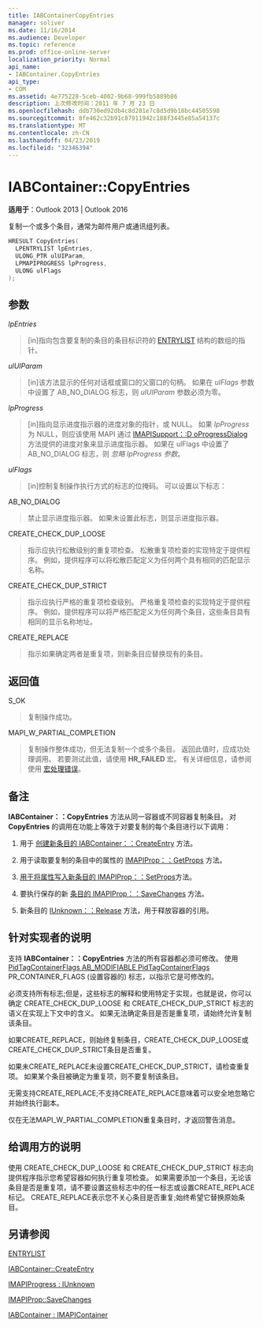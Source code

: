 ```yaml
---
title: IABContainerCopyEntries
manager: soliver
ms.date: 11/16/2014
ms.audience: Developer
ms.topic: reference
ms.prod: office-online-server
localization_priority: Normal
api_name:
- IABContainer.CopyEntries
api_type:
- COM
ms.assetid: 4e775228-5ceb-4002-9b68-999fb5889b86
description: 上次修改时间：2011 年 7 月 23 日
ms.openlocfilehash: ddb730ed92db4c8d281e7c8d5d9b18bc44505598
ms.sourcegitcommit: 8fe462c32b91c87911942c188f3445e85a54137c
ms.translationtype: MT
ms.contentlocale: zh-CN
ms.lasthandoff: 04/23/2019
ms.locfileid: "32346394"
---
```

# <a name="iabcontainercopyentries"></a>IABContainer::CopyEntries

  
  
**适用于**：Outlook 2013 | Outlook 2016 
  
复制一个或多个条目，通常为邮件用户或通讯组列表。
  
```cpp
HRESULT CopyEntries(
  LPENTRYLIST lpEntries,
  ULONG_PTR ulUIParam,
  LPMAPIPROGRESS lpProgress,
  ULONG ulFlags
);
```

## <a name="parameters"></a>参数

 _lpEntries_
  
> [in]指向包含要复制的条目的条目标识符的 [ENTRYLIST](entrylist.md) 结构的数组的指针。 
    
 _ulUIParam_
  
> [in]该方法显示的任何对话框或窗口的父窗口的句柄。 如果在  _ulFlags_ 参数中设置了 AB_NO_DIALOG 标志，则  _ulUIParam_ 参数必须为零。 
    
 _lpProgress_
  
> [in]指向显示进度指示器的进度对象的指针，或 NULL。 如果  _lpProgress_ 为 NULL，则应该使用 MAPI 通过 [IMAPISupport：:D oProgressDialog](imapisupport-doprogressdialog.md) 方法提供的进度对象来显示进度指示器。 如果在 ulFlags 中设置了 AB_NO_DIALOG 标志，则  _忽略 lpProgress_  _参数_。
    
 _ulFlags_
  
> [in]控制复制操作执行方式的标志的位掩码。 可以设置以下标志：
    
AB_NO_DIALOG 
  
> 禁止显示进度指示器。 如果未设置此标志，则显示进度指示器。
    
CREATE_CHECK_DUP_LOOSE 
  
> 指示应执行松散级别的重复项检查。 松散重复项检查的实现特定于提供程序。 例如，提供程序可以将松散匹配定义为任何两个具有相同的匹配显示名称。
    
CREATE_CHECK_DUP_STRICT 
  
> 指示应执行严格的重复项检查级别。 严格重复项检查的实现特定于提供程序。 例如，提供程序可以将严格匹配定义为任何两个条目，这些条目具有相同的显示名称地址。
    
CREATE_REPLACE 
  
> 指示如果确定两者是重复项，则新条目应替换现有的条目。
    
## <a name="return-value"></a>返回值

S_OK 
  
> 复制操作成功。
    
MAPI_W_PARTIAL_COMPLETION 
  
> 复制操作整体成功，但无法复制一个或多个条目。 返回此值时，应成功处理调用。 若要测试此值，请使用 **HR_FAILED** 宏。 有关详细信息，请参阅使用 [宏处理错误](using-macros-for-error-handling.md)。
    
## <a name="remarks"></a>备注

**IABContainer：：CopyEntries** 方法从同一容器或不同容器复制条目。 对 **CopyEntries** 的调用在功能上等效于对要复制的每个条目进行以下调用： 
  
1. 用于 [创建新条目的 IABContainer：：CreateEntry](iabcontainer-createentry.md) 方法。 
    
2. 用于读取要复制的条目中的属性的 [IMAPIProp：：GetProps](imapiprop-getprops.md) 方法。 
    
3. [用于将属性写入新条目的 IMAPIProp：：SetProps](imapiprop-setprops.md)方法。 
    
4. 要执行保存的新 [条目的 IMAPIProp：：SaveChanges](imapiprop-savechanges.md) 方法。 
    
5. 新条目的 [IUnknown：：Release](https://msdn.microsoft.com/library/ms682317%28VS.85%29.aspx) 方法，用于释放容器的引用。 
    
## <a name="notes-to-implementers"></a>针对实现者的说明

支持 **IABContainer：：CopyEntries** 方法的所有容器都必须可修改。 使用[PidTagContainerFlags AB_MODIFIABLE PidTagContainerFlags](pidtagcontainerflags-canonical-property.md) PR_CONTAINER_FLAGS (设置容器的) 标志，以指示它是可修改的。  
  
必须支持所有标志;但是，这些标志的解释和使用特定于实现，也就是说，你可以确定 CREATE_CHECK_DUP_LOOSE 和 CREATE_CHECK_DUP_STRICT 标志的语义在实现上下文中的含义。 如果无法确定条目是否是重复项，请始终允许复制该条目。 
  
如果CREATE_REPLACE，则始终复制条目，CREATE_CHECK_DUP_LOOSE或CREATE_CHECK_DUP_STRICT条目是否重复。 
  
如果未CREATE_REPLACE未设置CREATE_CHECK_DUP_STRICT，请检查重复项。 如果某个条目被确定为重复项，则不要复制该条目。 
  
无需支持CREATE_REPLACE;不支持CREATE_REPLACE意味着可以安全地忽略它并始终执行副本。 
  
仅在无法MAPI_W_PARTIAL_COMPLETION重复条目时，才返回警告消息。 
  
## <a name="notes-to-callers"></a>给调用方的说明

使用 CREATE_CHECK_DUP_LOOSE 和 CREATE_CHECK_DUP_STRICT 标志向提供程序指示您希望容器如何执行重复项检查。 如果需要添加一个条目，无论该条目是否是重复项，请不要设置这些标志中的任一标志或设置CREATE_REPLACE标记。 CREATE_REPLACE表示您不关心条目是否重复;始终希望它替换原始条目。 
  
## <a name="see-also"></a>另请参阅



[ENTRYLIST](entrylist.md)
  
[IABContainer::CreateEntry](iabcontainer-createentry.md)
  
[IMAPIProgress : IUnknown](imapiprogressiunknown.md)
  
[IMAPIProp::SaveChanges](imapiprop-savechanges.md)
  
[IABContainer : IMAPIContainer](iabcontainerimapicontainer.md)

